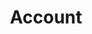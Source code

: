 ---
type: "category"
title: "Account"
description: "Get help with your account"
icon: "User"
path: "account"
---